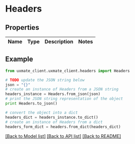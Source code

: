 # Headers


## Properties
Name | Type | Description | Notes
------------ | ------------- | ------------- | -------------

## Example

```python
from uxmate_client.uxmate_client.headers import Headers

# TODO update the JSON string below
json = "{}"
# create an instance of Headers from a JSON string
headers_instance = Headers.from_json(json)
# print the JSON string representation of the object
print Headers.to_json()

# convert the object into a dict
headers_dict = headers_instance.to_dict()
# create an instance of Headers from a dict
headers_form_dict = headers.from_dict(headers_dict)
```
[[Back to Model list]](../README.md#documentation-for-models) [[Back to API list]](../README.md#documentation-for-api-endpoints) [[Back to README]](../README.md)


